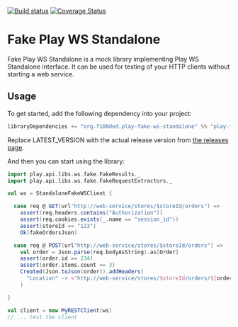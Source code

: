 [![Build status](https://travis-ci.org/f100ded/play-fake-ws-standalone.svg?branch=master)](https://travis-ci.org/f100ded/play-fake-ws-standalone) [![Coverage Status](https://coveralls.io/repos/f100ded/play-fake-ws-standalone/badge.svg?branch=master&service=github)](https://coveralls.io/github/f100ded/play-fake-ws-standalone?branch=master)

# Fake Play WS Standalone

Fake Play WS Standalone is a mock library implementing Play WS Standalone interface. It can be used for testing of your HTTP clients without starting a web service.

## Usage

To get started, add the following dependency into your project:
```scala
libraryDependencies += "org.f100ded.play-fake-ws-standalone" %% "play-fake-ws-standalone" % "LATEST_VERSION"
```
Replace LATEST_VERSION with the actual release version from [the releases page](https://github.com/f100ded/play-fake-ws-standalone/releases).

And then you can start using the library:
```scala
import play.api.libs.ws.fake.FakeResults._
import play.api.libs.ws.fake.FakeRequestExtractors._

val ws = StandaloneFakeWSClient {

  case req @ GET(url"http://web-service/stores/$storeId/orders") =>
    assert(req.headers.contains("Authorization"))
    assert(req.cookies.exists(_.name == "session_id"))
    assert(storeId == "123")
    Ok(fakeOrdersJson)

  case req @ POST(url"http://web-service/stores/$storeId/orders") =>
    val order = Json.parse(req.bodyAsString).as[Order]
    assert(order.id == 234)
    assert(order.items.count == 3)
    Created(Json.toJson(order)).addHeaders(
      "Location" -> s"http://web-service/stores/$storeId/orders/${order.id}"
    )

}

val client = new MyRESTClient(ws)
// ... test the client
```